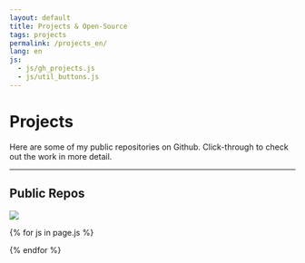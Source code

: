 ```yaml
---
layout: default
title: Projects & Open-Source
tags: projects
permalink: /projects_en/
lang: en
js:
  - js/gh_projects.js
  - js/util_buttons.js
---
```


<h1>Projects</h1>

<p>
  Here are some of my public repositories on Github. Click-through to check out the
  work in more detail.
</p>

<hr />

<h2>Public Repos</h2>

<div id="display-projects"></div>

<div class="circle-button">
  <div
    class="top-circle"
    data-sr-id="80"
    style="
      visibility: visible;
      -webkit-transform: scale(1);
      opacity: 1;
      transform: scale(1);
      opacity: 1;
      -webkit-transition: -webkit-transform 0.5s cubic-bezier(0.6, 0.2, 0.1, 1)
          0s,
        opacity 0.5s cubic-bezier(0.6, 0.2, 0.1, 1) 0s;
      transition: transform 0.5s cubic-bezier(0.6, 0.2, 0.1, 1) 0s,
        opacity 0.5s cubic-bezier(0.6, 0.2, 0.1, 1) 0s;
    "
  >
    <img src="{{ site.url }}/images/logos/top.png" />
  </div>
</div>

{% for js in page.js %}
<script type="text/javascript">
  {% include {{ js }} %}
</script>
{% endfor %}

<script src="https://cdn.jsdelivr.net/emojione/3.0.3/lib/js/emojione.min.js"></script>
<script type="text/javascript">
  $(function () {
    $("#display-projects").getRepos(
      "nilsduran"
    ); /* Add your github username. */
  });
</script>

<style>
  .active-project {
    transition: all 0.2s ease-in-out;
  }

  .active-project:hover {
    transform: scale(1.01);
  }
</style>
